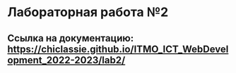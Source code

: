 # Лабораторная работа №2
## Ссылка на документацию: https://chiclassie.github.io/ITMO_ICT_WebDevelopment_2022-2023/lab2/